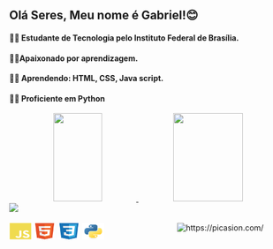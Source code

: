
## Olá Seres, Meu nome é Gabriel!😊
#### 👨‍🎓 Estudante de Tecnologia pelo Instituto Federal de Brasília. 
#### 🕵️‍♂️Apaixonado por aprendizagem.
#### 🐱‍🏍 Aprendendo: HTML, CSS, Java script.
#### 🐱‍🏍 Proficiente em Python

<div align="center">
  <a href="#">
  <img height="160em"  width="42%"  src="https://github-readme-stats.vercel.app/api?username=anxexcalibur&show_icons=true&theme=black&include_all_commits=true&count_private=true"/>
 <img height="160em" width="50%"  src="https://github-readme-stats.vercel.app/api/top-langs/?username=anxexcalibur&layout=compact&langs_count=7&theme=black"/>
</div>
<div> 
  <a href="https://www.linkedin.com/in/gabriel-galv%C3%A3o-150b7a208/" target="_blank"><img src="https://img.shields.io/badge/-LinkedIn-%230077B5?style=for-the-badge&logo=linkedin&logoColor=white" target="_blank"></a> 
<div style="display: inline_block"><br>
  <img align="center" alt="Rafa-Js" height="30" width="40" src="https://raw.githubusercontent.com/devicons/devicon/master/icons/javascript/javascript-plain.svg">
  <img align="center" alt="Rafa-HTML" height="30" width="40" src="https://raw.githubusercontent.com/devicons/devicon/master/icons/html5/html5-original.svg">
  <img align="center" alt="Rafa-CSS" height="30" width="40" src="https://raw.githubusercontent.com/devicons/devicon/master/icons/css3/css3-original.svg">
  <img align="center" alt="Rafa-Python" height="30" width="40" src="https://raw.githubusercontent.com/devicons/devicon/master/icons/python/python-original.svg">
   <img align="right" src="https://i.picasion.com/pic92/886f511d1d5a70f55c84e2e5240cfec1.gif" width="200em" height="200em" border="" alt="https://picasion.com/" /></a><br />
</div>
